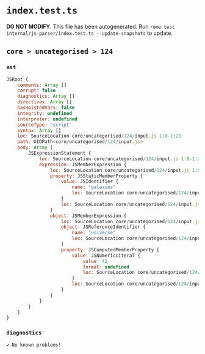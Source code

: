 # `index.test.ts`

**DO NOT MODIFY**. This file has been autogenerated. Run `rome test internal/js-parser/index.test.ts --update-snapshots` to update.

## `core > uncategorised > 124`

### `ast`

```javascript
JSRoot {
	comments: Array []
	corrupt: false
	diagnostics: Array []
	directives: Array []
	hasHoistedVars: false
	integrity: undefined
	interpreter: undefined
	sourceType: "script"
	syntax: Array []
	loc: SourceLocation core/uncategorised/124/input.js 1:0-1:21
	path: UIDPath<core/uncategorised/124/input.js>
	body: Array [
		JSExpressionStatement {
			loc: SourceLocation core/uncategorised/124/input.js 1:0-1:21
			expression: JSMemberExpression {
				loc: SourceLocation core/uncategorised/124/input.js 1:0-1:21
				property: JSStaticMemberProperty {
					value: JSIdentifier {
						name: "galaxies"
						loc: SourceLocation core/uncategorised/124/input.js 1:13-1:21 (galaxies)
					}
					loc: SourceLocation core/uncategorised/124/input.js 1:13-1:21 (galaxies)
				}
				object: JSMemberExpression {
					loc: SourceLocation core/uncategorised/124/input.js 1:0-1:12
					object: JSReferenceIdentifier {
						name: "universe"
						loc: SourceLocation core/uncategorised/124/input.js 1:0-1:8 (universe)
					}
					property: JSComputedMemberProperty {
						value: JSNumericLiteral {
							value: 42
							format: undefined
							loc: SourceLocation core/uncategorised/124/input.js 1:9-1:11
						}
						loc: SourceLocation core/uncategorised/124/input.js 1:8-1:12
					}
				}
			}
		}
	]
}
```

### `diagnostics`

```
✔ No known problems!

```
